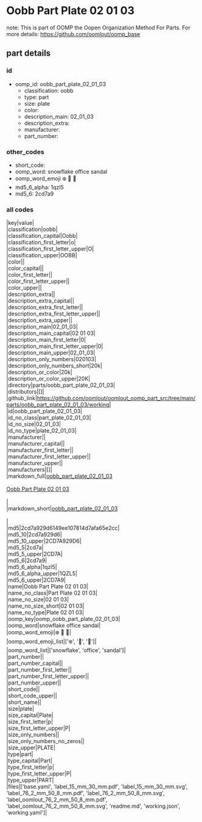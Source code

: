 # Oobb Part Plate 02 01 03  

note: This is part of OOMP the Oopen Organization Method For Parts. For more details: https://github.com/oomlout/oomp_base

##  part details





### id
* oomp_id: oobb_part_plate_02_01_03
  * classification: oobb
  * type: part
  * size: plate
  * color: 
  * description_main: 02_01_03
  * description_extra: 
  * manufacturer: 
  * part_number: 

### other_codes
* short_code: 
* oomp_word: snowflake office sandal
* oomp_word_emoji :snowflake: :office: :sandal:
* md5_6_alpha: 1qzl5
* md5_6: 2cd7a9

### all codes 
|key|value|  
|classification|oobb|  
|classification_capital|Oobb|  
|classification_first_letter|o|  
|classification_first_letter_upper|O|  
|classification_upper|OOBB|  
|color||  
|color_capital||  
|color_first_letter||  
|color_first_letter_upper||  
|color_upper||  
|description_extra||  
|description_extra_capital||  
|description_extra_first_letter||  
|description_extra_first_letter_upper||  
|description_extra_upper||  
|description_main|02_01_03|  
|description_main_capital|02 01 03|  
|description_main_first_letter|0|  
|description_main_first_letter_upper|0|  
|description_main_upper|02_01_03|  
|description_only_numbers|020103|  
|description_only_numbers_short|20k|  
|description_or_color|20k|  
|description_or_color_upper|20K|  
|directory|parts/oobb_part_plate_02_01_03|  
|distributors|[]|  
|github_link|https://github.com/oomlout/oomlout_oomp_part_src/tree/main/parts/oobb_part_plate_02_01_03/working|  
|id|oobb_part_plate_02_01_03|  
|id_no_class|part_plate_02_01_03|  
|id_no_size|02_01_03|  
|id_no_type|plate_02_01_03|  
|manufacturer||  
|manufacturer_capital||  
|manufacturer_first_letter||  
|manufacturer_first_letter_upper||  
|manufacturer_upper||  
|manufacturers|[]|  
|markdown_full|[oobb_part_plate_02_01_03](https://github.com/oomlout/oomlout_oomp_part_src/tree/main/parts/oobb_part_plate_02_01_03/working)<br>[](https://github.com/oomlout/oomlout_oomp_part_src/tree/main/parts/oobb_part_plate_02_01_03/working)<br>[Oobb Part Plate 02 01 03](https://github.com/oomlout/oomlout_oomp_part_src/tree/main/parts/oobb_part_plate_02_01_03/working)<br><br>|  
|markdown_short|[oobb_part_plate_02_01_03](https://github.com/oomlout/oomlout_oomp_part_src/tree/main/parts/oobb_part_plate_02_01_03/working)<br><br>|  
|md5|2cd7a929d6149ee107814d7afa65e2cc|  
|md5_10|2cd7a929d6|  
|md5_10_upper|2CD7A929D6|  
|md5_5|2cd7a|  
|md5_5_upper|2CD7A|  
|md5_6|2cd7a9|  
|md5_6_alpha|1qzl5|  
|md5_6_alpha_upper|1QZL5|  
|md5_6_upper|2CD7A9|  
|name|Oobb Part Plate 02 01 03|  
|name_no_class|Part Plate 02 01 03|  
|name_no_size|02 01 03|  
|name_no_size_short|02 01 03|  
|name_no_type|Plate 02 01 03|  
|oomp_key|oomp_oobb_part_plate_02_01_03|  
|oomp_word|snowflake office sandal|  
|oomp_word_emoji|:snowflake: :office: :sandal:|  
|oomp_word_emoji_list|[':snowflake:', ':office:', ':sandal:']|  
|oomp_word_list|['snowflake', 'office', 'sandal']|  
|part_number||  
|part_number_capital||  
|part_number_first_letter||  
|part_number_first_letter_upper||  
|part_number_upper||  
|short_code||  
|short_code_upper||  
|short_name||  
|size|plate|  
|size_capital|Plate|  
|size_first_letter|p|  
|size_first_letter_upper|P|  
|size_only_numbers||  
|size_only_numbers_no_zeros||  
|size_upper|PLATE|  
|type|part|  
|type_capital|Part|  
|type_first_letter|p|  
|type_first_letter_upper|P|  
|type_upper|PART|  
|files|['base.yaml', 'label_15_mm_30_mm.pdf', 'label_15_mm_30_mm.svg', 'label_76_2_mm_50_8_mm.pdf', 'label_76_2_mm_50_8_mm.svg', 'label_oomlout_76_2_mm_50_8_mm.pdf', 'label_oomlout_76_2_mm_50_8_mm.svg', 'readme.md', 'working.json', 'working.yaml']|  

